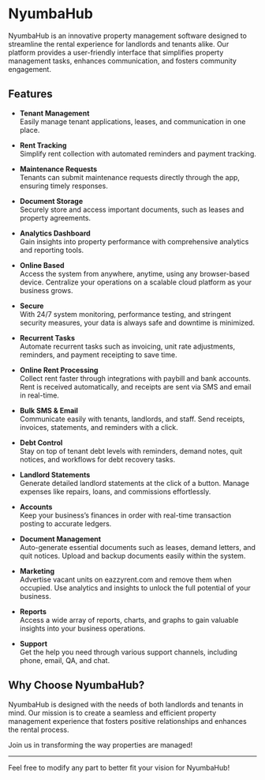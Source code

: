 # NyumbaHub

NyumbaHub is an innovative property management software designed to streamline the rental experience for landlords and tenants alike. Our platform provides a user-friendly interface that simplifies property management tasks, enhances communication, and fosters community engagement.

## Features

- **Tenant Management**  
  Easily manage tenant applications, leases, and communication in one place.

- **Rent Tracking**  
  Simplify rent collection with automated reminders and payment tracking.

- **Maintenance Requests**  
  Tenants can submit maintenance requests directly through the app, ensuring timely responses.

- **Document Storage**  
  Securely store and access important documents, such as leases and property agreements.

- **Analytics Dashboard**  
  Gain insights into property performance with comprehensive analytics and reporting tools.

- **Online Based**  
  Access the system from anywhere, anytime, using any browser-based device. Centralize your operations on a scalable cloud platform as your business grows.

- **Secure**  
  With 24/7 system monitoring, performance testing, and stringent security measures, your data is always safe and downtime is minimized.

- **Recurrent Tasks**  
  Automate recurrent tasks such as invoicing, unit rate adjustments, reminders, and payment receipting to save time.

- **Online Rent Processing**  
  Collect rent faster through integrations with paybill and bank accounts. Rent is received automatically, and receipts are sent via SMS and email in real-time.

- **Bulk SMS & Email**  
  Communicate easily with tenants, landlords, and staff. Send receipts, invoices, statements, and reminders with a click.

- **Debt Control**  
  Stay on top of tenant debt levels with reminders, demand notes, quit notices, and workflows for debt recovery tasks.

- **Landlord Statements**  
  Generate detailed landlord statements at the click of a button. Manage expenses like repairs, loans, and commissions effortlessly.

- **Accounts**  
  Keep your business’s finances in order with real-time transaction posting to accurate ledgers.

- **Document Management**  
  Auto-generate essential documents such as leases, demand letters, and quit notices. Upload and backup documents easily within the system.

- **Marketing**  
  Advertise vacant units on eazzyrent.com and remove them when occupied. Use analytics and insights to unlock the full potential of your business.

- **Reports**  
  Access a wide array of reports, charts, and graphs to gain valuable insights into your business operations.

- **Support**  
  Get the help you need through various support channels, including phone, email, QA, and chat.

## Why Choose NyumbaHub?

NyumbaHub is designed with the needs of both landlords and tenants in mind. Our mission is to create a seamless and efficient property management experience that fosters positive relationships and enhances the rental process.

Join us in transforming the way properties are managed!

---

Feel free to modify any part to better fit your vision for NyumbaHub!
